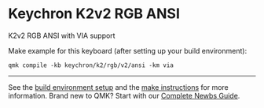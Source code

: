 # Keychron K2v2 RGB ANSI

K2v2 RGB ANSI with VIA support

Make example for this keyboard (after setting up your build environment):

    qmk compile -kb keychron/k2/rgb/v2/ansi -km via
    
* * *

See the [build environment setup](https://docs.qmk.fm/#/getting_started_build_tools) and the [make instructions](https://docs.qmk.fm/#/getting_started_make_guide) for more information. Brand new to QMK? Start with our [Complete Newbs Guide](https://docs.qmk.fm/#/newbs).
